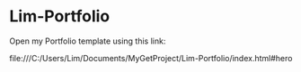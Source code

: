 # Lim-Portfolio
Open my Portfolio template using this link:

file:///C:/Users/Lim/Documents/MyGetProject/Lim-Portfolio/index.html#hero
